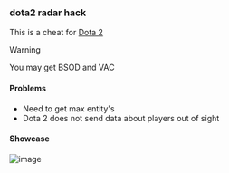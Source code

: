 ### dota2 radar hack

This is a cheat for [Dota 2](https://store.steampowered.com/app/570/Dota_2/)

> [!WARNING]
> You may get BSOD and VAC

#### Problems
- Need to get max entity's
- Dota 2 does not send data about players out of sight

#### Showcase
![image](https://github.com/pa1n-dev/dota2-radar-hack/assets/74207477/7cd64e52-0207-43f0-ac1b-d96c3097402a)
